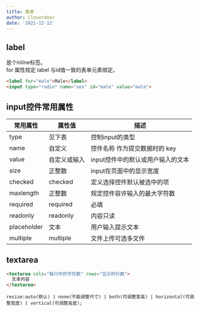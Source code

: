```yaml
---
title: 表单
author: Closerdoor
date: '2021-12-12'
---
```


## label
是个inline标签。  
for 属性规定 label 与id值一致的表单元素绑定。
```html
<label for="male">Male</label>
<input type="radio" name="sex" id="male" value="male">
```
## input控件常用属性
| 常用属性    | 属性值       | 描述                              |
| ----------- | ------------ | --------------------------------- |
| type        | 见下表       | 控制input的类型                   |
| name        | 自定义       | 控件名称 作为提交数据时的 key     |
| value       | 自定义或输入 | input控件中的默认或用户输入的文本 |
| size        | 正整数       | input在页面中的显示宽度           |
| checked     | checked      | 定义选择控件默认被选中的项        |
| maxlength   | 正整数       | 规定控件容许输入的最大字符数      |
| required    | required     | 必填                              |
| readonly    | readonly     | 内容只读                          |
| placeholder | 文本         | 用户输入提示文本                  |
| multiple    | multiple     | 文件上传可选多文件                |
## textarea
```html
<textarea cols="每行中的字符数" rows="显示的行数">
  文本内容
</textarea>
```
`resize:auto(默认) | none(不能调整尺寸) | both(可调整宽高) | horizontal(可调整宽度) | vertical(可调整高度);`